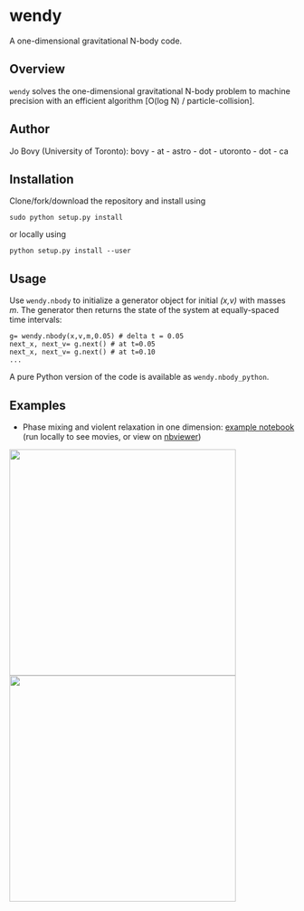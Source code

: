 # wendy

A one-dimensional gravitational N-body code. 

## Overview

``wendy`` solves the one-dimensional gravitational N-body problem to machine precision with an efficient algorithm [O(log N) / particle-collision].

## Author

Jo Bovy (University of Toronto): bovy - at - astro - dot - utoronto - dot - ca

## Installation

Clone/fork/download the repository and install using
```
sudo python setup.py install
```
or locally using
```
python setup.py install --user
```

## Usage

Use ``wendy.nbody`` to initialize a generator object for initial *(x,v)* with masses *m*. The generator then returns the state of the system at equally-spaced time intervals:
```
g= wendy.nbody(x,v,m,0.05) # delta t = 0.05
next_x, next_v= g.next() # at t=0.05
next_x, next_v= g.next() # at t=0.10
...
```
A pure Python version of the code is available as ``wendy.nbody_python``.

## Examples

* Phase mixing and violent relaxation in one dimension: [example notebook](examples/PhaseMixingViolentRelaxation.ipynb) (run locally to see movies, or view on [nbviewer](http://nbviewer.jupyter.org/github/jobovy/wendy/blob/master/examples/PhaseMixingViolentRelaxation.ipynb?flush_cache=true))

<img src="https://cloud.githubusercontent.com/assets/1044876/26021056/fc5bf4d4-3754-11e7-9b10-98828c0b9298.gif" width="400"><img src="https://cloud.githubusercontent.com/assets/1044876/26020997/267a5ee6-3754-11e7-94f9-4822a60f5f4d.gif" width="400">

